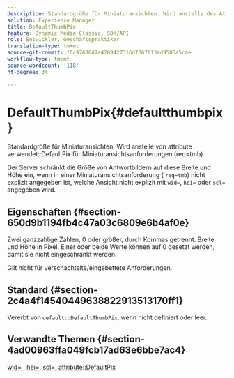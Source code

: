 ```yaml
---
description: Standardgröße für Miniaturansichten. Wird anstelle des Attributs DefaultPix für Miniaturansichtsanforderungen (req=tmb) verwendet.
solution: Experience Manager
title: DefaultThumbPix
feature: Dynamic Media Classic, SDK/API
role: Entwickler, Geschäftspraktiker
translation-type: tm+mt
source-git-commit: f6c97606d7a4209427316d7367013ad9585a5cae
workflow-type: tm+mt
source-wordcount: '118'
ht-degree: 3%

---
```



# DefaultThumbPix{#defaultthumbpix}

Standardgröße für Miniaturansichten. Wird anstelle von attribute verwendet::DefaultPix für Miniaturansichtsanforderungen (req=tmb).

Der Server schränkt die Größe von Antwortbildern auf diese Breite und Höhe ein, wenn in einer Miniaturansichtsanforderung ( `req=tmb`) nicht explizit angegeben ist, welche Ansicht nicht explizit mit `wid=`, `hei=` oder `scl=` angegeben wird.

## Eigenschaften {#section-650d9b1194fb4c47a03c6809e6b4af0e}

Zwei ganzzahlige Zahlen, 0 oder größer, durch Kommas getrennt. Breite und Höhe in Pixel. Einer oder beide Werte können auf 0 gesetzt werden, damit sie nicht eingeschränkt werden.

Gilt nicht für verschachtelte/eingebettete Anforderungen.

## Standard {#section-2c4a4f14540449638822913513170ff1}

Vererbt von `default::DefaultThumbPix`, wenn nicht definiert oder leer.

## Verwandte Themen {#section-4ad00963ffa049fcb17ad63e6bbe7ac4}

[wid=](../../../../../is-api/http-ref/image-serving-api-ref/c-http-protocol-reference/c-command-reference/r-is-http-wid.md#reference-bfeadcb67bf4485f851eb21345527e47) ,  [hei=](../../../../../is-api/http-ref/image-serving-api-ref/c-http-protocol-reference/c-command-reference/r-is-http-hei.md#reference-6d6f556ccc0e4b98a815e8a5c1944a96),  [scl=](../../../../../is-api/http-ref/image-serving-api-ref/c-http-protocol-reference/c-command-reference/r-scl.md#reference-b2a74e493d0d407e98fe350551ba3fcc),  [attribute::DefaultPix](../../../../../is-api/image-catalog/image-serving-api-ref/c-image-catalog-reference/c-attributes-reference/r-defaultpix.md#reference-996b2c22b30f4fd9b970c84063306df1)
